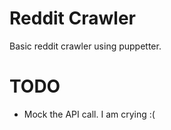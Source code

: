 # Reddit Crawler

Basic reddit crawler using puppetter.

# TODO
 - Mock the API call. I am crying :(